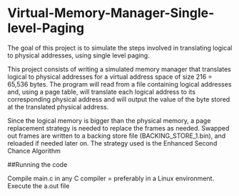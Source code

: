 # Virtual-Memory-Manager-Single-level-Paging

The goal of this project is to simulate the steps involved in translating logical to physical addresses, using single level paging.

This project consists of writing a simulated memory manager that translates logical to physical addresses for a
virtual address space of size 216 = 65,536 bytes. The program will read from a file containing
logical addresses and, using a page table, will translate each logical address to its
corresponding physical address and will output the value of the byte stored at the translated
physical address. 

Since the logical memory is bigger than the physical memory, a page
replacement strategy is needed to replace the frames as needed. Swapped out
frames are written to a backing store file (BACKING_STORE_1.bin), and reloaded if needed later on. The
strategy used is the Enhanced Second Chance Algorithm

##Running the code

Compile main.c in any C compiler = preferably in a Linux environment. Execute the a.out file

